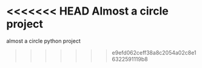 <<<<<<< HEAD
Almost a circle project
=======
almost a circle python project
>>>>>>> e9efd062ceff38a8c2054a02c8e16322591119b8
